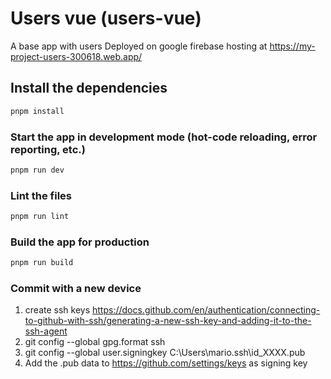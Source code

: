 # Users vue (users-vue)

A base app with users
Deployed on google firebase hosting at https://my-project-users-300618.web.app/

## Install the dependencies
```bash
pnpm install
```

### Start the app in development mode (hot-code reloading, error reporting, etc.)
```bash
pnpm run dev
```


### Lint the files
```bash
pnpm run lint
```


### Build the app for production
```bash
pnpm run build
```

### Commit with a new device
1. create ssh keys https://docs.github.com/en/authentication/connecting-to-github-with-ssh/generating-a-new-ssh-key-and-adding-it-to-the-ssh-agent
2. git config --global gpg.format ssh
3. git config --global user.signingkey C:\Users\mario\.ssh\id_XXXX.pub
4. Add the .pub data to https://github.com/settings/keys as signing key
